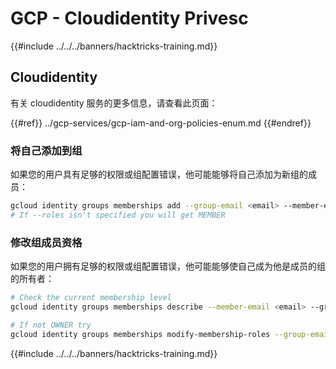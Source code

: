 # GCP - Cloudidentity Privesc

{{#include ../../../banners/hacktricks-training.md}}

## Cloudidentity

有关 cloudidentity 服务的更多信息，请查看此页面：

{{#ref}}
../gcp-services/gcp-iam-and-org-policies-enum.md
{{#endref}}

### 将自己添加到组

如果您的用户具有足够的权限或组配置错误，他可能能够将自己添加为新组的成员：
```bash
gcloud identity groups memberships add --group-email <email> --member-email <email> [--roles OWNER]
# If --roles isn't specified you will get MEMBER
```
### 修改组成员资格

如果您的用户拥有足够的权限或组配置错误，他可能能够使自己成为他是成员的组的所有者：
```bash
# Check the current membership level
gcloud identity groups memberships describe --member-email <email> --group-email <email>

# If not OWNER try
gcloud identity groups memberships modify-membership-roles --group-email <email> --member-email <email> --add-roles=OWNER
```
{{#include ../../../banners/hacktricks-training.md}}
